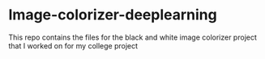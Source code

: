 # Image-colorizer-deeplearning
This repo contains the files for the black and white image colorizer project that I worked on for my college project
